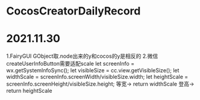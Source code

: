 # CocosCreatorDailyRecord
# 2021.11.30
1.FairyGUI GObject取.node出来的y和cocos的y是相反的
2.微信createUserInfoButton需要适配scale
     let screenInfo = wx.getSystemInfoSync();
     let visibleSize = cc.view.getVisibleSize(); 
     let widthScale = screenInfo.screenWidth/visibleSize.width;
     let heightScale = screenInfo.screenHeight/visibleSize.height;
     等宽-> return widthScale
     登高-> return heightScale
